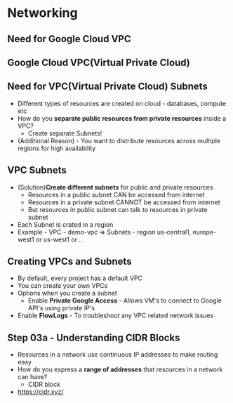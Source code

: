 # Networking

## Need for Google Cloud VPC

## Google Cloud VPC(Virtual Private Cloud)

## Need for VPC(Virtual Private Cloud) Subnets
* Different types of resources are created on cloud - databases, compute etc
* How do you **separate public resources from private resources** inside a VPC?
  * Create separate Subnets!
* (Additional Reason) - You want to distribute resources across multiple regions for high availability

## VPC Subnets
* (Solution)**Create different subnets** for public and private resources
  * Resources in a public subnet CAN be accessed from internet
  * Resources in a private subnet CANNOT be accessed from internet
  * But resources in public subnet can talk to resources in private subnet
* Each Subnet is crated in a region
* Example - VPC - demo-vpc => Subnets - region us-central1, europe-west1 or us-west1 or ..

## Creating VPCs and Subnets
* By default, every project has a default VPC
* You can create your own VPCs
* Options when you create a subnet
  * Enable **Private Google Access** - Allows VM's to connect to Google API's using private IP's
* Enable **FlowLogs** - To troubleshoot any VPC related network issues

## Step 03a - Understanding CIDR Blocks
* Resources in a network use continuous IP addresses to make routing easy
* How do you express a **range of addresses** that resources in a network can have?
  * CIDR block
* https://cidr.xyz/


